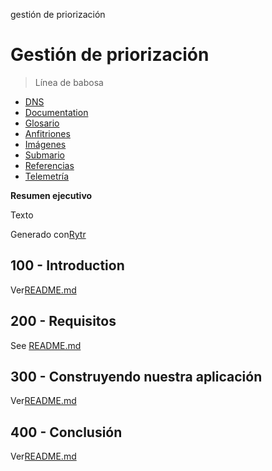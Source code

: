 gestión de priorización

# Gestión de priorización

> Línea de babosa

-   [DNS](./DNS.md)
-   [Documentation](./DOCUMENTATION.md)
-   [Glosario](./GLOSSARY.md)
-   [Anfitriones](./HOSTS.md)
-   [Imágenes](./IMAGES.md)
-   [Submario](./PODMAN.md)
-   [Referencias](./REFERENCES.md)
-   [Telemetría](./TELEMETRY.md)

**Resumen ejecutivo**

Texto

Generado con[Rytr](https://app.rytr.me)

## 100 - Introduction

Ver[README.md](./100/README.md)

## 200 - Requisitos

See [README.md](./200/README.md)

## 300 - Construyendo nuestra aplicación

Ver[README.md](./300/README.md)

## 400 - Conclusión

Ver[README.md](./400/README.md)
